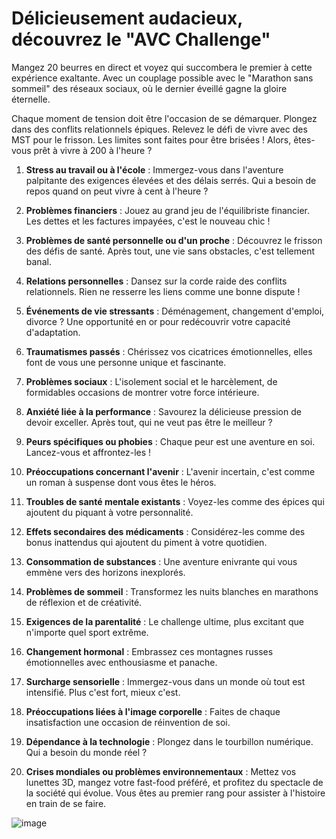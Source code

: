 # **Délicieusement audacieux, découvrez le "AVC Challenge"** 

Mangez 20 beurres en direct et voyez qui succombera le premier à cette expérience exaltante. Avec un couplage possible avec le "Marathon sans sommeil" des réseaux sociaux, où le dernier éveillé gagne la gloire éternelle.

Chaque moment de tension doit être l'occasion de se démarquer. Plongez dans des conflits relationnels épiques. Relevez le défi de vivre avec des MST pour le frisson. Les limites sont faites pour être brisées ! Alors, êtes-vous prêt à vivre à 200 à l'heure ?

1. **Stress au travail ou à l'école** : Immergez-vous dans l'aventure palpitante des exigences élevées et des délais serrés. Qui a besoin de repos quand on peut vivre à cent à l'heure ?

2. **Problèmes financiers** : Jouez au grand jeu de l'équilibriste financier. Les dettes et les factures impayées, c'est le nouveau chic !

3. **Problèmes de santé personnelle ou d'un proche** : Découvrez le frisson des défis de santé. Après tout, une vie sans obstacles, c'est tellement banal.

4. **Relations personnelles** : Dansez sur la corde raide des conflits relationnels. Rien ne resserre les liens comme une bonne dispute !

5. **Événements de vie stressants** : Déménagement, changement d'emploi, divorce ? Une opportunité en or pour redécouvrir votre capacité d'adaptation.

6. **Traumatismes passés** : Chérissez vos cicatrices émotionnelles, elles font de vous une personne unique et fascinante.

7. **Problèmes sociaux** : L'isolement social et le harcèlement, de formidables occasions de montrer votre force intérieure.

8. **Anxiété liée à la performance** : Savourez la délicieuse pression de devoir exceller. Après tout, qui ne veut pas être le meilleur ?

9. **Peurs spécifiques ou phobies** : Chaque peur est une aventure en soi. Lancez-vous et affrontez-les !

10. **Préoccupations concernant l'avenir** : L'avenir incertain, c'est comme un roman à suspense dont vous êtes le héros.

11. **Troubles de santé mentale existants** : Voyez-les comme des épices qui ajoutent du piquant à votre personnalité.

12. **Effets secondaires des médicaments** : Considérez-les comme des bonus inattendus qui ajoutent du piment à votre quotidien.

13. **Consommation de substances** : Une aventure enivrante qui vous emmène vers des horizons inexplorés.

14. **Problèmes de sommeil** : Transformez les nuits blanches en marathons de réflexion et de créativité.

15. **Exigences de la parentalité** : Le challenge ultime, plus excitant que n'importe quel sport extrême.

16. **Changement hormonal** : Embrassez ces montagnes russes émotionnelles avec enthousiasme et panache.

17. **Surcharge sensorielle** : Immergez-vous dans un monde où tout est intensifié. Plus c'est fort, mieux c'est.

18. **Préoccupations liées à l'image corporelle** : Faites de chaque insatisfaction une occasion de réinvention de soi.

19. **Dépendance à la technologie** : Plongez dans le tourbillon numérique. Qui a besoin du monde réel ?

20. **Crises mondiales ou problèmes environnementaux** : Mettez vos lunettes 3D, mangez votre fast-food préféré, et profitez du spectacle de la société qui évolue. Vous êtes au premier rang pour assister à l'histoire en train de se faire.

![image](https://github.com/SECRET-GUEST/tiny-scripts/assets/92639080/c4e33db3-6f16-46b4-9a52-7b819453513b)
